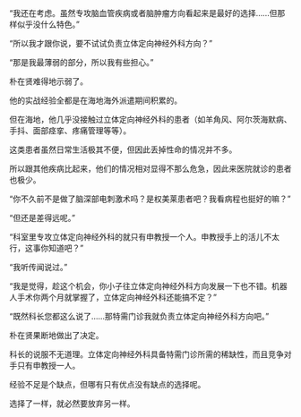 “我还在考虑。虽然专攻脑血管疾病或者脑肿瘤方向看起来是最好的选择……但那样似乎没什么特色。”

“所以我才跟你说，要不试试负责立体定向神经外科方向？”

“那是我最薄弱的部分，所以我有些担心。”

朴在贤难得地示弱了。

他的实战经验全都是在海地海外派遣期间积累的。

但在海地，他几乎没接触过立体定向神经外科的患者（如羊角风、阿尔茨海默病、手抖、面部痉挛、疼痛管理等等）。

这类患者虽然日常生活极其不便，但因此丢掉性命的情况并不多。

所以跟其他疾病比起来，他们的情况相对显得不那么危急，因此来医院就诊的患者也极少。

“你不久前不是做了脑深部电刺激术吗？是权美莱患者吧？我看病程也挺好的嘛？”

“但还是差得远呢。”

“科室里专攻立体定向神经外科的就只有申教授一个人。申教授手上的活儿不太行，这事你知道吧？”

“我听传闻说过。”

“我是觉得，趁这个机会，你小子往立体定向神经外科方向发展一下也不错。机器人手术你两个月就掌握了，立体定向神经外科还能搞不定？”

“既然科长您都这么说了……那特需门诊我就负责立体定向神经外科方向吧。”

朴在贤果断地做出了决定。

科长的说服不无道理。立体定向神经外科具备特需门诊所需的稀缺性，而且竞争对手只有申教授一人。

经验不足是个缺点，但哪有只有优点没有缺点的选择呢。

选择了一样，就必然要放弃另一样。